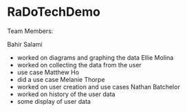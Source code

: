# RaDoTechDemo

Team Members:

Bahir Salami
- worked on diagrams and graphing the data
Ellie Molina 
- worked on collecting the data from the user
- use case
Matthew Ho
- did a use case
Melanie Thorpe
- worked on user creation and use cases
Nathan Batchelor
- worked on history of the user data
- some display of user data
